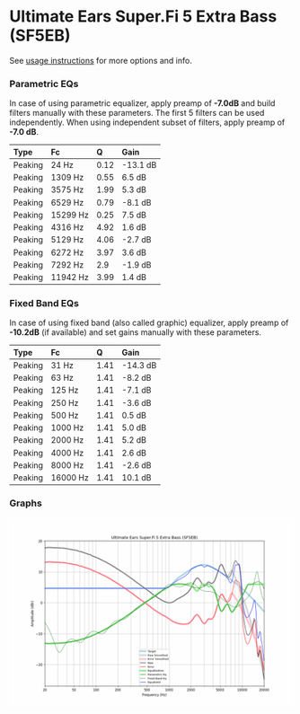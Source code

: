 # Ultimate Ears Super.Fi 5 Extra Bass (SF5EB)
See [usage instructions](https://github.com/jaakkopasanen/AutoEq#usage) for more options and info.

### Parametric EQs
In case of using parametric equalizer, apply preamp of **-7.0dB** and build filters manually
with these parameters. The first 5 filters can be used independently.
When using independent subset of filters, apply preamp of **-7.0 dB**.

| Type    | Fc       |    Q | Gain     |
|:--------|:---------|:-----|:---------|
| Peaking | 24 Hz    | 0.12 | -13.1 dB |
| Peaking | 1309 Hz  | 0.55 | 6.5 dB   |
| Peaking | 3575 Hz  | 1.99 | 5.3 dB   |
| Peaking | 6529 Hz  | 0.79 | -8.1 dB  |
| Peaking | 15299 Hz | 0.25 | 7.5 dB   |
| Peaking | 4316 Hz  | 4.92 | 1.6 dB   |
| Peaking | 5129 Hz  | 4.06 | -2.7 dB  |
| Peaking | 6272 Hz  | 3.97 | 3.6 dB   |
| Peaking | 7292 Hz  | 2.9  | -1.9 dB  |
| Peaking | 11942 Hz | 3.99 | 1.4 dB   |

### Fixed Band EQs
In case of using fixed band (also called graphic) equalizer, apply preamp of **-10.2dB**
(if available) and set gains manually with these parameters.

| Type    | Fc       |    Q | Gain     |
|:--------|:---------|:-----|:---------|
| Peaking | 31 Hz    | 1.41 | -14.3 dB |
| Peaking | 63 Hz    | 1.41 | -8.2 dB  |
| Peaking | 125 Hz   | 1.41 | -7.1 dB  |
| Peaking | 250 Hz   | 1.41 | -3.6 dB  |
| Peaking | 500 Hz   | 1.41 | 0.5 dB   |
| Peaking | 1000 Hz  | 1.41 | 5.0 dB   |
| Peaking | 2000 Hz  | 1.41 | 5.2 dB   |
| Peaking | 4000 Hz  | 1.41 | 2.6 dB   |
| Peaking | 8000 Hz  | 1.41 | -2.6 dB  |
| Peaking | 16000 Hz | 1.41 | 10.1 dB  |

### Graphs
![](./Ultimate%20Ears%20Super.Fi%205%20Extra%20Bass%20(SF5EB).png)